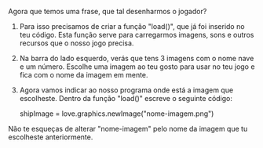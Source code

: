 
Agora que temos uma frase, que tal desenharmos o jogador?
1. Para isso precisamos de criar a função "load()", que já foi inserido no teu código.
Esta função serve para carregarmos imagens, sons e outros recursos que o nosso jogo precisa. 

2. Na barra do lado esquerdo, verás que tens 3 imagens com o nome nave e um número. Escolhe uma imagem ao teu gosto para usar no teu jogo e fica com o nome da imagem em mente.

3. Agora vamos indicar ao nosso programa onde está a imagem que escolheste. Dentro da função "load()" escreve o seguinte código:

    shipImage = love.graphics.newImage("nome-imagem.png")

Não te esqueças de alterar "nome-imagem" pelo nome da imagem que tu escolheste anteriormente.

